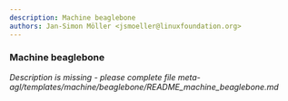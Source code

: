 ```yaml
---
description: Machine beaglebone
authors: Jan-Simon Möller <jsmoeller@linuxfoundation.org>
---
```

	
### Machine beaglebone
	 
*Description is missing - please complete file meta-agl/templates/machine/beaglebone/README_machine_beaglebone.md*


